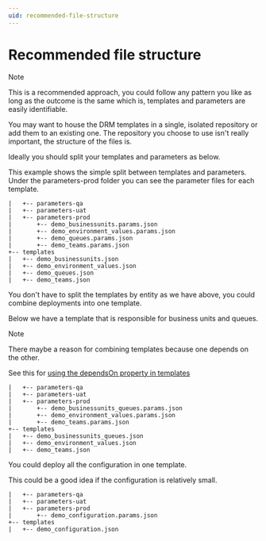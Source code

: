 ```yaml
---
uid: recommended-file-structure
---
```


# Recommended file structure

>[!NOTE]
> This is a recommended approach, you could follow any pattern you like 
as long as the outcome is the same which is, templates and parameters are
easily identifiable.

You may want to house the DRM templates in a single, isolated repository or 
add them to an existing one.  The repository you choose to use isn't really
important, the structure of the files is.

Ideally you should split your templates and parameters as below.

This example shows the simple split between templates and parameters.
Under the parameters-prod folder you can see the parameter files for each 
template.

```
|   +-- parameters-qa
|   +-- parameters-uat
|   +-- parameters-prod
|       +-- demo_businessunits.params.json
|       +-- demo_environment_values.params.json
|       +-- demo_queues.params.json
|       +-- demo_teams.params.json
+-- templates
|   +-- demo_businessunits.json
|   +-- demo_environment_values.json
|   +-- demo_queues.json
|   +-- demo_teams.json

```

You don't have to split the templates by entity as we have above, you could 
combine deployments into one template.

Below we have a template that is responsible for business units and queues.

>[!NOTE]
> There maybe a reason for combining templates because one depends on the other.
>
> See this for [using the dependsOn property in templates](xref:using-dependson-property)

```
|   +-- parameters-qa
|   +-- parameters-uat
|   +-- parameters-prod
|       +-- demo_businessunits_queues.params.json
|       +-- demo_environment_values.params.json
|       +-- demo_teams.params.json
+-- templates
|   +-- demo_businessunits_queues.json
|   +-- demo_environment_values.json
|   +-- demo_teams.json
```

You could deploy all the configuration in one template.

This could be a good idea if the configuration is relatively small.

```
|   +-- parameters-qa
|   +-- parameters-uat
|   +-- parameters-prod
|       +-- demo_configuration.params.json
+-- templates
|   +-- demo_configuration.json
```